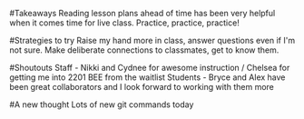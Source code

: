#Takeaways
Reading lesson plans ahead of time has been very helpful when it comes time for live class.
Practice, practice, practice!

#Strategies to try
Raise my hand more in class, answer questions even if I'm not sure.
Make deliberate connections to classmates, get to know them.

#Shoutouts
Staff - Nikki and Cydnee for awesome instruction / Chelsea for getting me into 2201 BEE from the waitlist
Students - Bryce and Alex have been great collaborators and I look forward to working with them more

#A new thought
Lots of new git commands today
